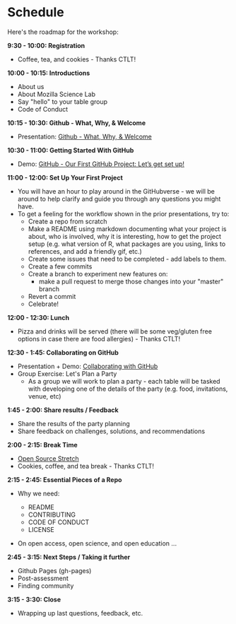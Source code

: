 # Schedule

Here's the roadmap for the workshop:

**9:30 - 10:00: Registration**

* Coffee, tea, and cookies - Thanks CTLT!

**10:00 - 10:15: Introductions**

* About us
* About Mozilla Science Lab
* Say "hello" to your table group
* Code of Conduct

**10:15 - 10:30: Github - What, Why, & Welcome**

* Presentation: [Github - What, Why, & Welcome](https://docs.google.com/presentation/d/1Tfa3zSGAxDPBkLwC5DByGIsyJJIIvTi-vaxuY6oQtFY/edit?usp=sharing)

**10:30 - 11:00: Getting Started With GitHub**

* Demo: [GitHub - Our First GitHub Project: Let’s get set up!](https://docs.google.com/presentation/d/1TkOLnznhfo_2sB4YnStyK8_Lo9WTgDt6xoRcMkyuJdY/edit?usp=sharing)

**11:00 - 12:00: Set Up Your First Project**

* You will have an hour to play around in the GitHubverse - we will be around to help clarify and guide you through any questions you might have. 
* To get a feeling for the workflow shown in the prior presentations, try to:
	* Create a repo from scratch
	* Make a README using markdown documenting what your project is about, who is involved, why it is interesting, how to get the project setup (e.g. what version of R, what packages are you using, links to references, and add a friendly gif, etc.) 
	* Create some issues that need to be completed - add labels to them.
	* Create a few commits
	* Create a branch to experiment new features on:
		* make a pull request to merge those changes into your "master" branch
	* Revert a commit
	* Celebrate! 

**12:00 - 12:30: Lunch**

* Pizza and drinks will be served (there will be some veg/gluten free options in case there are food allergies) - Thanks CTLT!

**12:30 - 1:45: Collaborating on GitHub**

* Presentation + Demo: [Collaborating with GitHub](https://docs.google.com/presentation/d/1v-gIFtZhyXEIfsUbizvGc_X8UqeQJ8IlBtdRYeDnkbA/edit?usp=sharing)
* Group Exercise: Let's Plan a Party
	* As a group we will work to plan a party - each table will be tasked with developing one of the details of the party (e.g. food, invitations, venue, etc) 

**1:45 - 2:00: Share results / Feedback**

* Share the results of the party planning
* Share feedback on challenges, solutions, and recommendations

**2:00 - 2:15: Break Time**

* [Open Source Stretch](https://github.com/mozillascience/working-open-workshop/issues/42)
* Cookies, coffee, and tea break - Thanks CTLT!


**2:15 - 2:45: Essential Pieces of a Repo**

* Why we need:
	* README
	* CONTRIBUTING
	* CODE OF CONDUCT
	* LICENSE

* On open access, open science, and open education ...

**2:45 - 3:15: Next Steps / Taking it further** 

* Github Pages (gh-pages)
* Post-assessment 
* Finding community 

**3:15 - 3:30: Close**

* Wrapping up last questions, feedback, etc. 


